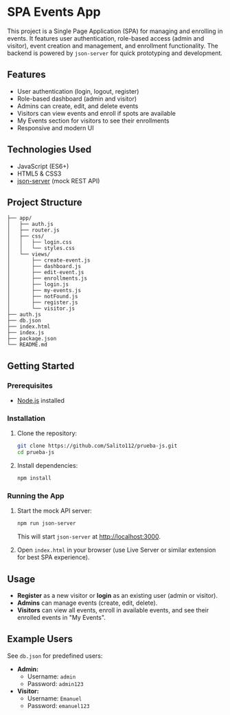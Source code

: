 # SPA Events App

This project is a Single Page Application (SPA) for managing and enrolling in events. It features user authentication, role-based access (admin and visitor), event creation and management, and enrollment functionality. The backend is powered by `json-server` for quick prototyping and development.

## Features

- User authentication (login, logout, register)
- Role-based dashboard (admin and visitor)
- Admins can create, edit, and delete events
- Visitors can view events and enroll if spots are available
- My Events section for visitors to see their enrollments
- Responsive and modern UI

## Technologies Used

- JavaScript (ES6+)
- HTML5 & CSS3
- [json-server](https://github.com/typicode/json-server) (mock REST API)

## Project Structure

```
├── app/
│   ├── auth.js
│   ├── router.js
│   ├── css/
│   │   ├── login.css
│   │   └── styles.css
│   └── views/
│       ├── create-event.js
│       ├── dashboard.js
│       ├── edit-event.js
│       ├── enrollments.js
│       ├── login.js
│       ├── my-events.js
│       ├── notFound.js
│       ├── register.js
│       └── visitor.js
├── auth.js
├── db.json
├── index.html
├── index.js
├── package.json
└── README.md
```

## Getting Started

### Prerequisites

- [Node.js](https://nodejs.org/) installed

### Installation

1. Clone the repository:
   ```bash
   git clone https://github.com/Salito112/prueba-js.git
   cd prueba-js
   ```
2. Install dependencies:
   ```bash
   npm install
   ```

### Running the App

1. Start the mock API server:
   ```bash
   npm run json-server
   ```
   This will start `json-server` at [http://localhost:3000](http://localhost:3000).

2. Open `index.html` in your browser (use Live Server or similar extension for best SPA experience).

## Usage

- **Register** as a new visitor or **login** as an existing user (admin or visitor).
- **Admins** can manage events (create, edit, delete).
- **Visitors** can view all events, enroll in available events, and see their enrolled events in "My Events".

## Example Users

See `db.json` for predefined users:

- **Admin:**
  - Username: `admin`
  - Password: `admin123`
- **Visitor:**
  - Username: `Emanuel`
  - Password: `emanuel123`
